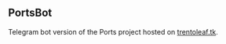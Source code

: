 ## PortsBot

Telegram bot version of the Ports project hosted on [trentoleaf.tk](http://trentoleaf.tk).
